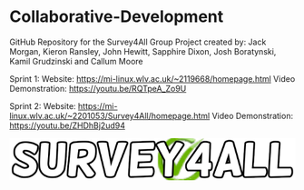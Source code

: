 # Collaborative-Development
GitHub Repository for the Survey4All Group Project created by: Jack Morgan, Kieron Ransley, John Hewitt, Sapphire Dixon, Josh Boratynski, Kamil Grudzinski and Callum Moore

Sprint 1: 
Website: https://mi-linux.wlv.ac.uk/~2119668/homepage.html
Video Demonstration: https://youtu.be/RQTpeA_Zo9U

Sprint 2: 
Website: https://mi-linux.wlv.ac.uk/~2201053/Survey4All/homepage.html
Video Demonstration: https://youtu.be/ZHDhBj2ud94

<img src= "https://github.com/Jack-Morgan22/Collaborative-Development/blob/main/Website%20Development/Image%20Creation/Logo/Version%204/Survey4All%20Logo.png">


